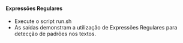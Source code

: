 #### Expressões Regulares

- Execute o script run.sh
- As saídas demonstram a utilização de Expressões Regulares para detecção de padrões nos textos.